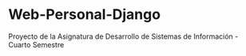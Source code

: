 # Web-Personal-Django
Proyecto de la Asignatura de Desarrollo de Sistemas de Información - Cuarto Semestre

